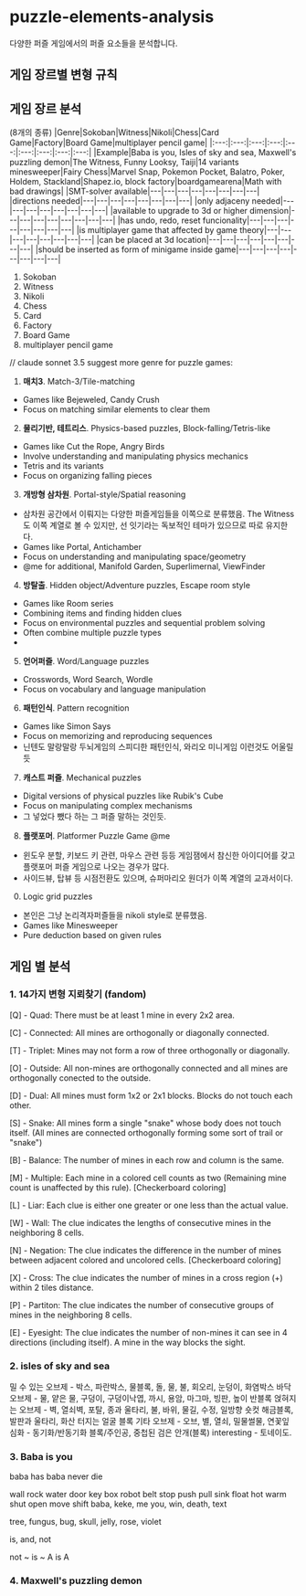 # puzzle-elements-analysis
다양한 퍼즐 게임에서의 퍼즐 요소들을 분석합니다.

## 게임 장르별 변형 규칙

## 게임 장르 분석

(8개의 종류)
|Genre|Sokoban|Witness|Nikoli|Chess|Card Game|Factory|Board Game|multiplayer pencil game|
|:---:|:---:|:---:|:---:|:---:|:---:|:---:|:---:|:---:|
|Example|Baba is you, Isles of sky and sea, Maxwell's puzzling demon|The Witness, Funny Looksy, Taiji|14 variants minesweeper|Fairy Chess|Marvel Snap, Pokemon Pocket, Balatro, Poker, Holdem, Stackland|Shapez.io, block factory|boardgamearena|Math with bad drawings|
|SMT-solver available|---|---|---|---|---|---|---|---|
|directions needed|---|---|---|---|---|---|---|---|
|only adjaceny needed|---|---|---|---|---|---|---|---|
|available to upgrade to 3d or higher dimension|---|---|---|---|---|---|---|---|
|has undo, redo, reset funcionality|---|---|---|---|---|---|---|---|
|is multiplayer game that affected by game theory|---|---|---|---|---|---|---|---|
|can be placed at 3d location|---|---|---|---|---|---|---|---|
|should be inserted as form of minigame inside game|---|---|---|---|---|---|---|---|

1. Sokoban
2. Witness
3. Nikoli
4. Chess
5. Card
6. Factory
7. Board Game
8. multiplayer pencil game

// claude sonnet 3.5 suggest more genre for puzzle games:
1. **매치3**. Match-3/Tile-matching
- Games like Bejeweled, Candy Crush
- Focus on matching similar elements to clear them

2. **물리기반, 테트리스**. Physics-based puzzles, Block-falling/Tetris-like
- Games like Cut the Rope, Angry Birds
- Involve understanding and manipulating physics mechanics
- Tetris and its variants
- Focus on organizing falling pieces

3. **개방형 삼차원**. Portal-style/Spatial reasoning
- 삼차원 공간에서 이뤄지는 다양한 퍼즐게임들을 이쪽으로 분류했음. The Witness도 이쪽 계열로 볼 수 있지만, 선 잇기라는 독보적인 테마가 있으므로 따로 유지한다.
- Games like Portal, Antichamber
- Focus on understanding and manipulating space/geometry
- @me for additional, Manifold Garden, Superlimernal, ViewFinder

4. **방탈출**. Hidden object/Adventure puzzles, Escape room style
- Games like Room series
- Combining items and finding hidden clues
- Focus on environmental puzzles and sequential problem solving
- Often combine multiple puzzle types
- 
5. **언어퍼즐**. Word/Language puzzles
- Crosswords, Word Search, Wordle
- Focus on vocabulary and language manipulation

6. **패턴인식**. Pattern recognition
- Games like Simon Says
- Focus on memorizing and reproducing sequences
- 닌텐도 말랑말랑 두뇌게임의 스피디한 패턴인식, 와리오 미니게임 이런것도 어울릴 듯

7. **캐스트 퍼즐**. Mechanical puzzles
- Digital versions of physical puzzles like Rubik's Cube
- Focus on manipulating complex mechanisms
- 그 넣었다 뺐다 하는 그 퍼즐 말하는 것인듯.

8. **플랫포머**. Platformer Puzzle Game @me
- 윈도우 분할, 키보드 키 관련, 마우스 관련 등등 게임잼에서 참신한 아이디어를 갖고 플랫포머 퍼즐 게임으로 나오는 경우가 많다.
- 사이드뷰, 탑뷰 등 시점전환도 있으며, 슈퍼마리오 원더가 이쪽 계열의 교과서이다.

0. Logic grid puzzles
- 본인은 그냥 논리격자퍼즐들을 nikoli style로 분류했음.
- Games like Minesweeper
- Pure deduction based on given rules

## 게임 별 분석

### 1. 14가지 변형 지뢰찾기 (fandom)
[Q] - Quad: There must be at least 1 mine in every 2x2 area.

[C] - Connected: All mines are orthogonally or diagonally connected.

[T] - Triplet: Mines may not form a row of three orthogonally or diagonally.

[O] - Outside: All non-mines are orthogonally connected and all mines are orthogonally conected to the outside.

[D] - Dual: All mines must form 1x2 or 2x1 blocks. Blocks do not touch each other.

[S] - Snake: All mines form a single "snake" whose body does not touch itself. (All mines are connected orthogonally forming some sort of trail or "snake")

[B] - Balance: The number of mines in each row and column is the same.

[M] - Multiple: Each mine in a colored cell counts as two (Remaining mine count is unaffected by this rule). [Checkerboard coloring]

[L] - Liar: Each clue is either one greater or one less than the actual value.

[W] - Wall: The clue indicates the lengths of consecutive mines in the neighboring 8 cells.

[N] - Negation: The clue indicates the difference in the number of mines between adjacent colored and uncolored cells. [Checkerboard coloring]

[X] - Cross: The clue indicates the number of mines in a cross region (+) within 2 tiles distance.

[P] - Partiton: The clue indicates the number of consecutive groups of mines in the neighboring 8 cells.

[E] - Eyesight: The clue indicates the number of non-mines it can see in 4 directions (including itself). A mine in the way blocks the sight.

### 2. isles of sky and sea
밀 수 있는 오브제 - 박스, 파란박스, 물블록, 돌, 물, 불, 회오리, 눈덩이, 화염박스
바닥 오브제 - 물, 얕은 물, 구덩이, 구덩이낙엽, 까시, 용암, 마그마, 빙판, 높이 반블록
얹혀지는 오브제 - 벽, 열쇠벽, 포탈, 종과 울타리, 불, 바위, 물길, 수정, 일방향 숏컷 해금블록, 발판과 울타리, 화산 터지는 얼굴 블록
기타 오브제 - 오브, 별, 열쇠, 밀물썰물, 연꽃잎
심화 - 동기화/반동기화 블록/주인공, 중첩된 검은 안개(블록)
interesting - 토네이도.

### 3. Baba is you
baba has baba never die

wall rock water door key box robot belt
stop push pull sink float hot warm shut open move shift
baba, keke, me
you, win, death, text

tree, fungus, bug, skull, jelly, rose, violet

is, and, not

not ~ is ~
A is A

### 4. Maxwell's puzzling demon
